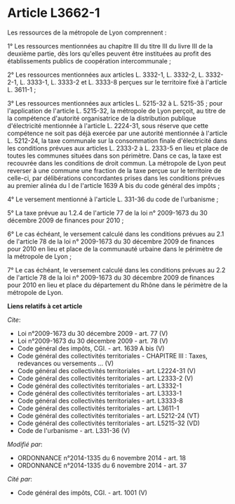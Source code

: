 # Article L3662-1

Les ressources de la métropole de Lyon comprennent : 

1° Les ressources mentionnées au chapitre III du titre III du livre III de la deuxième partie, dès lors qu'elles peuvent être
instituées au profit des établissements publics de coopération intercommunale ; 

2° Les ressources mentionnées aux articles L. 3332-1, L. 3332-2, L. 3332-2-1, L. 3333-1, L. 3333-2 et L. 3333-8 perçues sur
le territoire fixé à l'article L. 3611-1 ; 

3° Les ressources mentionnées aux articles L. 5215-32 à L. 5215-35 ; pour l'application de l'article L. 5215-32, la métropole
de Lyon perçoit, au titre de la compétence d'autorité organisatrice de la distribution publique d'électricité mentionnée à
l'article L. 2224-31, sous réserve que cette compétence ne soit pas déjà exercée par une autorité mentionnée à l'article L.
5212-24, la taxe communale sur la consommation finale d'électricité dans les conditions prévues aux articles L. 2333-2 à L.
2333-5 en lieu et place de toutes les communes situées dans son périmètre. Dans ce cas, la taxe est recouvrée dans les
conditions de droit commun. La métropole de Lyon peut reverser à une commune une fraction de la taxe perçue sur le territoire
de celle-ci, par délibérations concordantes prises dans les conditions prévues au premier alinéa du I de l'article 1639 A bis
du code général des impôts ; 

4° Le versement mentionné à l'article L. 331-36 du code de l'urbanisme ; 

5° La taxe prévue au 1.2.4 de l'article 77 de la loi n° 2009-1673 du 30 décembre 2009 de finances pour 2010 ; 

6° Le cas échéant, le versement calculé dans les conditions prévues au 2.1 de l'article 78 de la loi n° 2009-1673 du 30
décembre 2009 de finances pour 2010 en lieu et place de la communauté urbaine dans le périmètre de la métropole de Lyon ; 

7° Le cas échéant, le versement calculé dans les conditions prévues au 2.2 de l'article 78 de la loi n° 2009-1673 du 30
décembre 2009 de finances pour 2010 en lieu et place du département du Rhône dans le périmètre de la métropole de Lyon.

**Liens relatifs à cet article**

_Cite_:

  - Loi n°2009-1673 du 30 décembre 2009 - art. 77 (V)
  - Loi n°2009-1673 du 30 décembre 2009 - art. 78 (V)
  - Code général des impôts, CGI. - art. 1639 A bis (V)
  - Code général des collectivités territoriales -  CHAPITRE III : Taxes, redevances ou versements ... (V)
  - Code général des collectivités territoriales - art. L2224-31 (V)
  - Code général des collectivités territoriales - art. L2333-2 (V)
  - Code général des collectivités territoriales - art. L3332-1
  - Code général des collectivités territoriales - art. L3333-1
  - Code général des collectivités territoriales - art. L3333-8
  - Code général des collectivités territoriales - art. L3611-1
  - Code général des collectivités territoriales - art. L5212-24 (VT)
  - Code général des collectivités territoriales - art. L5215-32 (VD)
  - Code de l'urbanisme - art. L331-36 (V)

_Modifié par_:

  - ORDONNANCE n°2014-1335 du 6 novembre 2014 - art. 18
  - ORDONNANCE n°2014-1335 du 6 novembre 2014 - art. 37

_Cité par_:

  - Code général des impôts, CGI. - art. 1001 (V)
